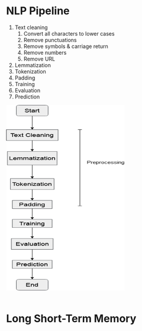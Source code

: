 # NLP Pipeline

1. Text cleaning
    1. Convert all characters to lower cases
    2. Remove punctuations
    3. Remove symbols & carriage return
    4. Remove numbers
    5. Remove URL
2. Lemmatization
3. Tokenization
4. Padding
5. Training 
6. Evaluation
7. Prediction

<img src="img/pipeline.png" height=500 width=320>

<br/>
<br/>

# Long Short-Term Memory
